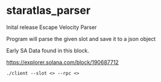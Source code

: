 # staratlas_parser
Inital release Escape Velocity Parser

Program will parse the given slot and save it to a json object

Early SA Data found in this block.

https://explorer.solana.com/block/190687712

``` ./client --slot <> --rpc <> ```
